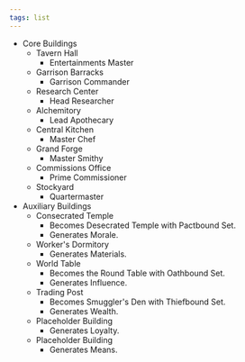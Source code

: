 ```yaml
---
tags: list
---
```

- Core Buildings
	- Tavern Hall
		- Entertainments Master
	- Garrison Barracks
		- Garrison Commander
	- Research Center 
		- Head Researcher
	- Alchemitory
		- Lead Apothecary
	- Central Kitchen
		- Master Chef
	- Grand Forge 
		- Master Smithy
	- Commissions Office
		- Prime Commissioner
	- Stockyard 
		- Quartermaster
- Auxiliary Buildings
	- Consecrated Temple
		- Becomes Desecrated Temple with Pactbound Set.
		- Generates Morale.
	- Worker's Dormitory
		- Generates Materials.
	- World Table
		- Becomes the Round Table with Oathbound Set.
		- Generates Influence.
	- Trading Post 
		- Becomes Smuggler's Den with Thiefbound Set.
		- Generates Wealth.
	- Placeholder Building
		- Generates Loyalty.
	- Placeholder Building
		- Generates Means.